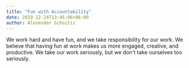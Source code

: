 ```yaml
---
title: "Fun with Accountability"
date: 2019-12-24T13:45:06+06:00
author: Alexender Schoitiz
---
```

We work hard and have fun, and we take responsibility for our work. We believe that having fun at work makes us more engaged, creative, and productive. We take our work seriously, but we don't take ourselves too seriously.